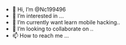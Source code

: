 - 👋 Hi, I’m @Nc199496
- 👀 I’m interested in ...
- 🌱 I’m currently want learn mobile hacking..
- 💞️ I’m looking to collaborate on ..
- 📫 How to reach me ...

<!---
Nc199496/Nc199496 is a ✨ special ✨ repository because its `README.md` (this file) appears on your GitHub profile.
You can click the Preview link to take a look at your changes.
--->
